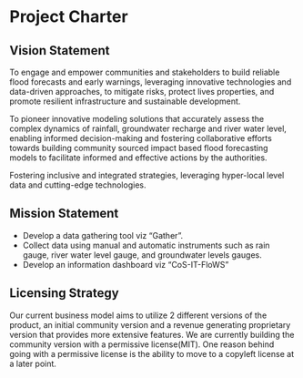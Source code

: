 # Project Charter

## Vision Statement

To engage and empower communities and stakeholders to build reliable flood forecasts and early warnings, leveraging innovative technologies and data-driven approaches, to mitigate risks, protect lives properties, and promote resilient infrastructure and sustainable development.

To pioneer innovative modeling solutions that accurately assess the complex dynamics of rainfall, groundwater recharge and river water level, enabling informed decision-making and fostering collaborative efforts towards building community sourced impact based flood forecasting models to facilitate informed and effective actions by the authorities.

Fostering inclusive and integrated strategies, leveraging hyper-local level data and cutting-edge technologies.

## Mission Statement

- Develop a data gathering tool viz “Gather”.
- Collect data using manual and automatic instruments such as rain gauge, river water level gauge, and groundwater levels gauges.
- Develop an information dashboard viz “CoS-IT-FloWS”

## Licensing Strategy

Our current business model aims to utilize 2 different versions of the product, an initial community version and a revenue generating proprietary version that provides more extensive features. We are currently building the community version with a permissive license(MIT). One reason behind going with a permissive license is the ability to move to a copyleft license at a later point.
